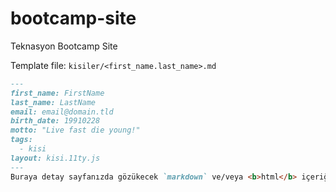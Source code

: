 # bootcamp-site
Teknasyon Bootcamp Site

Template file:
`kisiler/<first_name.last_name>.md`

```markdown
---
first_name: FirstName 
last_name: LastName
email: email@domain.tld
birth_date: 19910228
motto: "Live fast die young!"
tags:
  - kisi
layout: kisi.11ty.js
---
Buraya detay sayfanızda gözükecek `markdown` ve/veya <b>html</b> içeriğinizi girebilirsiniz.
```
